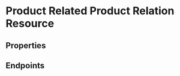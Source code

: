 # Product Related Product Relation Resource

## Properties

<ResourceProperties :resource="'product_related_product_relation'" :lang="'en'"/>

<ResourceScopes :resource="'product_related_product_relation'"/>

## Endpoints

[//]: <> (GET ENDPOINT)
<ResourceEndpoint :resource="'product_related_product_relation'" :endpoint="'get'" :lang="'en'">

<template v-slot:responseJSON>

<<< @/docs/fixtures/api/product_related_product_relation/response/json/get_id.json

</template>

<template v-slot:responseXML>

<<< @/docs/fixtures/api/product_related_product_relation/response/xml/get_id.xml

</template>

</ResourceEndpoint>

[//]: <> (GETCOLLECTION ENDPOINT)
<ResourceEndpoint :resource="'product_related_product_relation'" :endpoint="'getCollection'" :lang="'en'">

<template v-slot:responseJSON>

<<< @/docs/fixtures/api/product_related_product_relation/response/json/get_page.json

</template>

<template v-slot:responseXML>

<<< @/docs/fixtures/api/product_related_product_relation/response/xml/get_page.xml

</template>

</ResourceEndpoint>

[//]: <> (POST ENDPOINT)
<ResourceEndpoint :resource="'product_related_product_relation'" :endpoint="'post'" :lang="'en'">

<template v-slot:request>

<<< @/docs/fixtures/api/product_related_product_relation/request/post.json

</template>

<template v-slot:responseJSON>

<<< @/docs/fixtures/api/product_related_product_relation/response/json/get_id.json

</template>

<template v-slot:responseXML>

<<< @/docs/fixtures/api/product_related_product_relation/response/xml/get_id.xml

</template>

</ResourceEndpoint>

[//]: <> (PUT ENDPOINT)
<ResourceEndpoint :resource="'product_related_product_relation'" :endpoint="'put'" :lang="'en'">

<template v-slot:request>

<<< @/docs/fixtures/api/product_related_product_relation/request/put.json

</template>

<template v-slot:responseJSON>

<<< @/docs/fixtures/api/product_related_product_relation/response/json/get_id.json

</template>

<template v-slot:responseXML>

<<< @/docs/fixtures/api/product_related_product_relation/response/xml/get_id.xml

</template>

</ResourceEndpoint>

[//]: <> (DELETE ENDPOINT)
<ResourceEndpoint :resource="'product_related_product_relation'" :endpoint="'delete'" :lang="'en'"/>

